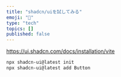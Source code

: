 ```yaml
---
title: "shadcn/uiを試してみる"
emoji: "💬"
type: "tech"
topics: []
published: false
---
```


<https://ui.shadcn.com/docs/installation/vite>

```zsh
npx shadcn-ui@latest init
npx shadcn-ui@latest add Button
```
